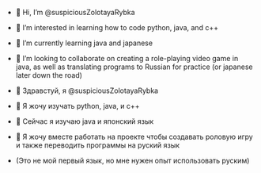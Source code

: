 - 👋 Hi, I’m @suspiciousZolotayaRybka
- 👀 I’m interested in learning how to code python, java, and c++
- 🌱 I’m currently learning java and japanese
- 💞️ I’m looking to collaborate on creating a role-playing video game in java, as well as translating programs to Russian for practice (or japanese later down the road)


- 👋 Здравстуй, я @suspiciousZolotayaRybka
- 👀 Я жочу изучать python, java, и c++
- 🌱 Сейчас я изучаю java и японский язык
- 💞️ Я жочу вместе работать на проекте чтобы создавать роловую игру и также переводить программы на руский язык 
- (Это не мой первый язык, но мне нужен опыт использовать руским)
